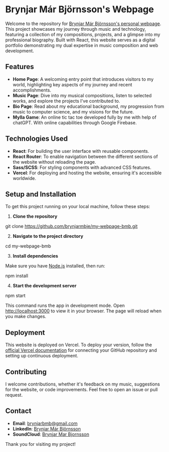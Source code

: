 # Brynjar Már Björnsson's Webpage

Welcome to the repository for [Brynjar Már Björnsson's personal webpage](https://github.com/brynjarmbje/my-webpage-bmb). This project showcases my journey through music and technology, featuring a collection of my compositions, projects, and a glimpse into my professional biography. Built with React, this website serves as a digital portfolio demonstrating my dual expertise in music composition and web development.

## Features

- **Home Page**: A welcoming entry point that introduces visitors to my world, highlighting key aspects of my journey and recent accomplishments.
- **Music Page**: Dive into my musical compositions, listen to selected works, and explore the projects I've contributed to.
- **Bio Page**: Read about my educational background, my progression from music to computer science, and my visions for the future.
- **Mylla Game**: An online tic  tac toe  developed fully by me with help of chatGPT. With online capabilities through Google Firebase.

## Technologies Used

- **React**: For building the user interface with reusable components.
- **React Router**: To enable navigation between the different sections of the website without reloading the page.
- **Sass/SCSS**: For styling components with advanced CSS features.
- **Vercel**: For deploying and hosting the website, ensuring it's accessible worldwide.

## Setup and Installation

To get this project running on your local machine, follow these steps:

1. **Clone the repository**


git clone https://github.com/brynjarmbje/my-webpage-bmb.git


2. **Navigate to the project directory**

cd my-webpage-bmb


3. **Install dependencies**

Make sure you have [Node.js](https://nodejs.org/) installed, then run:

npm install


4. **Start the development server**

npm start


This command runs the app in development mode. Open [http://localhost:3000](http://localhost:3000) to view it in your browser. The page will reload when you make changes.

## Deployment

This website is deployed on Vercel. To deploy your version, follow the [official Vercel documentation](https://vercel.com/docs) for connecting your GitHub repository and setting up continuous deployment.

## Contributing

I welcome contributions, whether it's feedback on my music, suggestions for the website, or code improvements. Feel free to open an issue or pull request.

## Contact

- **Email**: [brynjarbmb@gmail.com](mailto:brynjarbmb@gmail.com)
- **LinkedIn**: [Brynjar Már Björnsson](https://www.linkedin.com/in/brynjarmb/)
- **SoundCloud**: [Brynjar Mar Bjornsson](https://soundcloud.com/brynjar-mar-bjornsson)

Thank you for visiting my project!